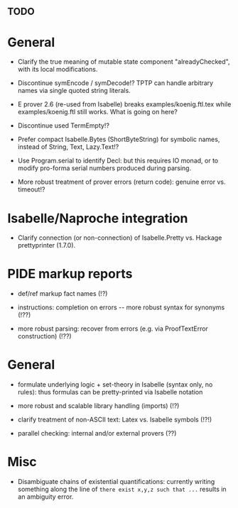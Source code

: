 ## TODO ##

# General

* Clarify the true meaning of mutable state component "alreadyChecked", with its
  local modifications.

* Discontinue symEncode / symDecode!? TPTP can handle arbitrary names via
  single quoted string literals.

* E prover 2.6 (re-used from Isabelle) breaks examples/koenig.ftl.tex while examples/koenig.ftl
  still works. What is going on here?

* Discontinue used TermEmpty!?

* Prefer compact Isabelle.Bytes (ShortByteString) for symbolic names,
  instead of String, Text, Lazy.Text!?

* Use Program.serial to identify Decl: but this requires IO monad, or to modify
  pro-forma serial numbers produced during parsing.

* More robust treatment of prover errors (return code): genuine error vs. timeout!?


# Isabelle/Naproche integration

* Clarify connection (or non-connection) of Isabelle.Pretty vs. Hackage prettyprinter (1.7.0).


# PIDE markup reports #

* def/ref markup fact names (!?)

* instructions: completion on errors -- more robust syntax for synonyms (!??)

* more robust parsing: recover from errors (e.g. via ProofTextError construction) (!??)


# General #

* formulate underlying logic + set-theory in Isabelle (syntax only, no rules):
  thus formulas can be pretty-printed via Isabelle notation

* more robust and scalable library handling (imports) (!?)

* clarify treatment of non-ASCII text: Latex vs. Isabelle symbols (!?!)

* parallel checking: internal and/or external provers (??)


# Misc #

* Disambiguate chains of existential quantifications: currently writing something
  along the line of `there exist x,y,z such that ...` results in an ambiguity error.
